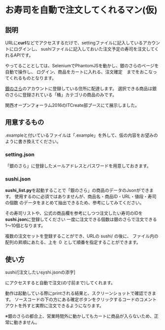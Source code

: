# お寿司を自動で注文してくれるマン(仮)

## 説明
URLに**curl**などでアクセスするだけで、settingファイルに記入しているアカウントにログインし、
sushiファイルに記入しておいた注文予定の寿司を注文してくれるAPIです。

やってることとしては、SeleniumでPhantomJSを動かし、銀のさらのページを自動で操作し、
ログイン、商品をカートに入れる、注文確定　までをおこなってくれるものとなります。

[銀のさら](https://www.ginsara.jp/)のアカウントに登録している住所に配達します。
選択できる商品は銀のさらに登録されている「桶」カテゴリの商品のみです。

関西オープンフォーラム2016のITCreate部ブースにて展示しました。

## 用意するもの
.exampleと付いているファイルは「.example」を外して、仮の内容をお望みのように書き換えてください。

### setting.json
「銀のさら」に登録したメールアドレスとパスワードを用意しておきます。

### sushi.json
**sushi_list.py**を起動することで「銀のさら」の商品のデータのJsonができます。
使用するのに必須ではありませんが、商品名・商品ID・URL・値段・寿司の個数
のデータをまとめて抽出できるため、参考にしてみてください。

その寿司リストや、公式の商品欄を参考にしつつ注文したい寿司のIDを**sushi.json**に登録してください
一度に注文できる個数は銀のさらで注文できる1〜10個となります。

複数の注文セットを登録することができ、URLの sushi/ の後に、
ファイル内の配列の昇順にあたる、上を ０ として順番を指定することができます。

## 使い方
sushi/[注文したいsyshi.jsonの添字]

にアクセスすると自動で注文(の寸前まで)してくれます。

動作は起動している際にprintされる結果と、スクリーンショットで確認できます。
ソースコードの下の方にある確定ボタンをクリックするコードのコメントアウトを外すと実際に注文できるようになります。

※銀のさらの都合上、営業時間外に動かしてもカートに商品が入らないため、正常に動きません。